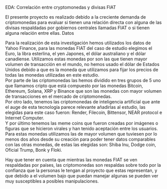 <h> EDA: Correlación entre cryptomonedas y divisas FIAT</h>

El presente proyecto es realizado debido a la creciente demanda de criptomonedas para evaluar si tienen una relación directa con alguna de las divisas respaldadas por gobiernos centrales llamadas FIAT o si tienen alguna relación entre ellas.
Datos

Para la realización de esta investigación hemos utilizados los datos de Yahoo Finance, para las monedas FIAT del caso de estudio elegimos el Euro, la libra esterlina, el yen Japones, el dólar australiano y el dólar canadiense. Utilizamos estas monedas por son las que tienen mayor volumen de transacción en el mundo, no hemos usado el dólar de Estados Unidos debido a que es la moneda que utilizamos para fijar los precios de todas las monedas utilizadas en este estudio.  
Por parte de las criptomonedas las hemos dividido en tres grupos de 5 uno que llamamos cripto que está compuesto por las monedas Bitcoin, Ethereum, Solana, XRP y Binance que son las monedas con mayor volumen de transacciones en el mercado de criptomonedas.   
Por otro lado, tenemos las criptomonedas de inteligencia artificial que ante el auge de esta tecnología parece relevante añadirlas al estudio, las elegidas para este caso fueron: Render, Filecoin, Bittensor, NEAR protocol e Internet Computer.   
Y por último tenemos las meme coins que fueron creadas por imágenes o figuras que se hicieron virales y han tenido aceptación entre los usuarios. Para estas monedas utilizamos las de mayor volumen que tuviesen por lo menos dos años desde su creación para poder tener datos comparables con las otras monedas, de estas las elegidas son: Shiba Inu, Dodge coin, Oficial Trump, Bonk y Floki.  

Hay que tener en cuenta que mientras las monedas FIAT se ven respaldadas por países, las criptomonedas son respaldas sobre todo por la confianza que la personas le tengan al proyecto que estas representan, y que debido a el volumen bajo que puedan manejar algunas se pueden ver muy susceptibles a posibles manipulaciones.
